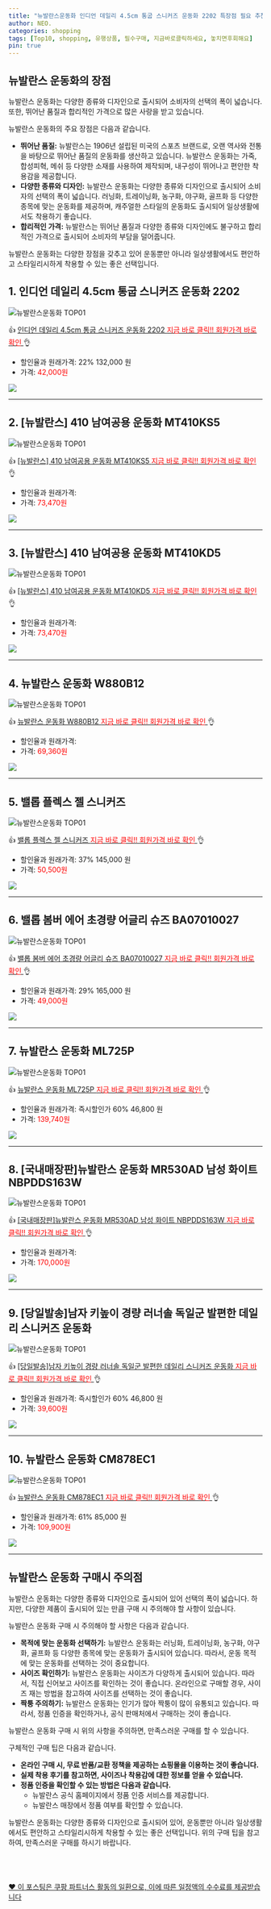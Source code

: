 ```yaml
---
title: "뉴발란스운동화 인디언 데일리 4.5cm 통굽 스니커즈 운동화 2202 특장점 필요 추천 제품 비교 최저 가격 비교 장점 구매 후기 구매평"
author: NEO.
categories: shopping
tags: [Top10, shopping, 유행상품, 필수구매, 지금바로클릭하세요, 놓치면후회해요]
pin: true
---
```

<h2>뉴발란스 운동화의 장점</h2>

뉴발란스 운동화는 다양한 종류와 디자인으로 출시되어 소비자의 선택의 폭이 넓습니다. 또한, 뛰어난 품질과 합리적인 가격으로 많은 사랑을 받고 있습니다.

뉴발란스 운동화의 주요 장점은 다음과 같습니다.

* **뛰어난 품질:** 뉴발란스는 1906년 설립된 미국의 스포츠 브랜드로, 오랜 역사와 전통을 바탕으로 뛰어난 품질의 운동화를 생산하고 있습니다. 뉴발란스 운동화는 가죽, 합성피혁, 메쉬 등 다양한 소재를 사용하여 제작되며, 내구성이 뛰어나고 편안한 착용감을 제공합니다.
* **다양한 종류와 디자인:** 뉴발란스 운동화는 다양한 종류와 디자인으로 출시되어 소비자의 선택의 폭이 넓습니다. 러닝화, 트레이닝화, 농구화, 야구화, 골프화 등 다양한 종목에 맞는 운동화를 제공하며, 캐주얼한 스타일의 운동화도 출시되어 일상생활에서도 착용하기 좋습니다.
* **합리적인 가격:** 뉴발란스는 뛰어난 품질과 다양한 종류와 디자인에도 불구하고 합리적인 가격으로 출시되어 소비자의 부담을 덜어줍니다.

뉴발란스 운동화는 다양한 장점을 갖추고 있어 운동뿐만 아니라 일상생활에서도 편안하고 스타일리시하게 착용할 수 있는 좋은 선택입니다.

   

## 1. 인디언 데일리 4.5cm 통굽 스니커즈 운동화 2202

![뉴발란스운동화 TOP01](https://thumbnail9.coupangcdn.com/thumbnails/remote/490x490ex/image/vendor_inventory/ebd2/9ab4110e103a847e77183ebeb262dbdb9c1a00a2ae1e9617ae6ce8e4cb9d.jpg)


👍 [인디언 데일리 4.5cm 통굽 스니커즈 운동화 2202 <font color=red> 지금 바로 클릭!! 회원가격 바로 확인 </font> ](https://link.coupang.com/re/AFFSDP?lptag=AF3617701&subid=GithubCoopas&pageKey=6241356397&traceid=V0-153&itemId=12599859947&vendorItemId=85294942277) 👌 


- 할인율과 원래가격: 22%  132,000   원
- 가격: <span style='color:red'>42,000원</span>

[![](/discount_price.png)](https://link.coupang.com/re/AFFSDP?lptag=AF3617701&subid=GithubCoopas&pageKey=6241356397&traceid=V0-153&itemId=12599859947&vendorItemId=85294942277)

---


   

## 2. [뉴발란스] 410 남여공용 운동화 MT410KS5

![뉴발란스운동화 TOP01](https://thumbnail10.coupangcdn.com/thumbnails/remote/490x490ex/image/vendor_inventory/c9d9/80a1d3cc4dfd395557373d5a287f04a2070dce673b4747e7110acde90807.jpg)


👍 [[뉴발란스] 410 남여공용 운동화 MT410KS5 <font color=red> 지금 바로 클릭!! 회원가격 바로 확인 </font> ](https://link.coupang.com/re/AFFSDP?lptag=AF3617701&subid=GithubCoopas&pageKey=6912218785&traceid=V0-153&itemId=16662248828&vendorItemId=83845885455) 👌 


- 할인율과 원래가격: 
- 가격: <span style='color:red'>73,470원</span>

[![](/discount_price.png)](https://link.coupang.com/re/AFFSDP?lptag=AF3617701&subid=GithubCoopas&pageKey=6912218785&traceid=V0-153&itemId=16662248828&vendorItemId=83845885455)

---


   

## 3. [뉴발란스] 410 남여공용 운동화 MT410KD5

![뉴발란스운동화 TOP01](https://thumbnail7.coupangcdn.com/thumbnails/remote/490x490ex/image/vendor_inventory/096d/eba9f56bff5a00be02708c97b62f57e9b769550d4ea59d005347dcf2c619.jpg)


👍 [[뉴발란스] 410 남여공용 운동화 MT410KD5 <font color=red> 지금 바로 클릭!! 회원가격 바로 확인 </font> ](https://link.coupang.com/re/AFFSDP?lptag=AF3617701&subid=GithubCoopas&pageKey=6912222669&traceid=V0-153&itemId=16662267267&vendorItemId=83845884888) 👌 


- 할인율과 원래가격: 
- 가격: <span style='color:red'>73,470원</span>

[![](/discount_price.png)](https://link.coupang.com/re/AFFSDP?lptag=AF3617701&subid=GithubCoopas&pageKey=6912222669&traceid=V0-153&itemId=16662267267&vendorItemId=83845884888)

---


   

## 4. 뉴발란스 운동화 W880B12

![뉴발란스운동화 TOP01](https://thumbnail7.coupangcdn.com/thumbnails/remote/490x490ex/image/rs_quotation_api/odw4xnwz/a57f287ad7434416b1c73b677f602283.jpg)


👍 [뉴발란스 운동화 W880B12 <font color=red> 지금 바로 클릭!! 회원가격 바로 확인 </font> ](https://link.coupang.com/re/AFFSDP?lptag=AF3617701&subid=GithubCoopas&pageKey=7259831057&traceid=V0-153&itemId=18488979359&vendorItemId=85628610541) 👌 


- 할인율과 원래가격: 
- 가격: <span style='color:red'>69,360원</span>

[![](/discount_price.png)](https://link.coupang.com/re/AFFSDP?lptag=AF3617701&subid=GithubCoopas&pageKey=7259831057&traceid=V0-153&itemId=18488979359&vendorItemId=85628610541)

---


   

## 5. 밸롭 플렉스 젤 스니커즈

![뉴발란스운동화 TOP01](https://thumbnail10.coupangcdn.com/thumbnails/remote/490x490ex/image/retail/images/2023/06/12/9/9/c29251f9-9794-45aa-ae22-1e751d511ad7.jpg)


👍 [밸롭 플렉스 젤 스니커즈 <font color=red> 지금 바로 클릭!! 회원가격 바로 확인 </font> ](https://link.coupang.com/re/AFFSDP?lptag=AF3617701&subid=GithubCoopas&pageKey=7395571391&traceid=V0-153&itemId=19130102542&vendorItemId=86249753361) 👌 


- 할인율과 원래가격: 37%  145,000   원
- 가격: <span style='color:red'>50,500원</span>

[![](/discount_price.png)](https://link.coupang.com/re/AFFSDP?lptag=AF3617701&subid=GithubCoopas&pageKey=7395571391&traceid=V0-153&itemId=19130102542&vendorItemId=86249753361)

---


   

## 6. 밸롭 봄버 에어 초경량 어글리 슈즈 BA07010027

![뉴발란스운동화 TOP01](https://thumbnail9.coupangcdn.com/thumbnails/remote/490x490ex/image/retail/images/2020/08/21/20/3/6e9319d0-4335-4ca0-a7b1-669d8b4e9409.jpg)


👍 [밸롭 봄버 에어 초경량 어글리 슈즈 BA07010027 <font color=red> 지금 바로 클릭!! 회원가격 바로 확인 </font> ](https://link.coupang.com/re/AFFSDP?lptag=AF3617701&subid=GithubCoopas&pageKey=1987806335&traceid=V0-153&itemId=3382110587&vendorItemId=71368762961) 👌 


- 할인율과 원래가격: 29%  165,000   원
- 가격: <span style='color:red'>49,000원</span>

[![](/discount_price.png)](https://link.coupang.com/re/AFFSDP?lptag=AF3617701&subid=GithubCoopas&pageKey=1987806335&traceid=V0-153&itemId=3382110587&vendorItemId=71368762961)

---


   

## 7. 뉴발란스 운동화 ML725P

![뉴발란스운동화 TOP01](https://thumbnail6.coupangcdn.com/thumbnails/remote/490x490ex/image/retail/images/2023/03/21/12/8/12d90bb4-064f-4d60-baf2-2375f919e651.jpg)


👍 [뉴발란스 운동화 ML725P <font color=red> 지금 바로 클릭!! 회원가격 바로 확인 </font> ](https://link.coupang.com/re/AFFSDP?lptag=AF3617701&subid=GithubCoopas&pageKey=7212094001&traceid=V0-153&itemId=18254395110&vendorItemId=85401049267) 👌 


- 할인율과 원래가격: 즉시할인가 60%  46,800   원
- 가격: <span style='color:red'>139,740원</span>

[![](/discount_price.png)](https://link.coupang.com/re/AFFSDP?lptag=AF3617701&subid=GithubCoopas&pageKey=7212094001&traceid=V0-153&itemId=18254395110&vendorItemId=85401049267)

---


   

## 8. [국내매장판]뉴발란스 운동화 MR530AD 남성 화이트 NBPDDS163W

![뉴발란스운동화 TOP01](https://thumbnail10.coupangcdn.com/thumbnails/remote/490x490ex/image/vendor_inventory/139b/1a8399b305c15984e186caa48fdfd09b6ecc17c98477ca7c195fd386cbf4.JPG)


👍 [[국내매장판]뉴발란스 운동화 MR530AD 남성 화이트 NBPDDS163W <font color=red> 지금 바로 클릭!! 회원가격 바로 확인 </font> ](https://link.coupang.com/re/AFFSDP?lptag=AF3617701&subid=GithubCoopas&pageKey=6942409022&traceid=V0-153&itemId=16839423200&vendorItemId=84628418952) 👌 


- 할인율과 원래가격: 
- 가격: <span style='color:red'>170,000원</span>

[![](/discount_price.png)](https://link.coupang.com/re/AFFSDP?lptag=AF3617701&subid=GithubCoopas&pageKey=6942409022&traceid=V0-153&itemId=16839423200&vendorItemId=84628418952)

---


   

## 9. [당일발송]남자 키높이 경량 러너솔 독일군 발편한 데일리 스니커즈 운동화

![뉴발란스운동화 TOP01](https://thumbnail10.coupangcdn.com/thumbnails/remote/490x490ex/image/vendor_inventory/1ec3/0711ece6a5a5f7cf42e45c4395ecb96891dc9e286d11a5de1789987b176a.jpg)


👍 [[당일발송]남자 키높이 경량 러너솔 독일군 발편한 데일리 스니커즈 운동화 <font color=red> 지금 바로 클릭!! 회원가격 바로 확인 </font> ](https://link.coupang.com/re/AFFSDP?lptag=AF3617701&subid=GithubCoopas&pageKey=7140901767&traceid=V0-153&itemId=17927938632&vendorItemId=85243246982) 👌 


- 할인율과 원래가격: 즉시할인가 60%  46,800   원
- 가격: <span style='color:red'>39,600원</span>

[![](/discount_price.png)](https://link.coupang.com/re/AFFSDP?lptag=AF3617701&subid=GithubCoopas&pageKey=7140901767&traceid=V0-153&itemId=17927938632&vendorItemId=85243246982)

---


   

## 10. 뉴발란스 운동화 CM878EC1

![뉴발란스운동화 TOP01](https://thumbnail6.coupangcdn.com/thumbnails/remote/490x490ex/image/retail/images/2023/02/28/17/2/e31b2d16-b121-41cf-b0e9-f416cc545a28.jpg)


👍 [뉴발란스 운동화 CM878EC1 <font color=red> 지금 바로 클릭!! 회원가격 바로 확인 </font> ](https://link.coupang.com/re/AFFSDP?lptag=AF3617701&subid=GithubCoopas&pageKey=7167049323&traceid=V0-153&itemId=18048197690&vendorItemId=85202353288) 👌 


- 할인율과 원래가격: 61%  85,000   원
- 가격: <span style='color:red'>109,900원</span>

[![](/discount_price.png)](https://link.coupang.com/re/AFFSDP?lptag=AF3617701&subid=GithubCoopas&pageKey=7167049323&traceid=V0-153&itemId=18048197690&vendorItemId=85202353288)

---
<h2>뉴발란스 운동화 구매시 주의점</h2>

뉴발란스 운동화는 다양한 종류와 디자인으로 출시되어 있어 선택의 폭이 넓습니다. 하지만, 다양한 제품이 출시되어 있는 만큼 구매 시 주의해야 할 사항이 있습니다.

뉴발란스 운동화 구매 시 주의해야 할 사항은 다음과 같습니다.

* **목적에 맞는 운동화 선택하기:** 뉴발란스 운동화는 러닝화, 트레이닝화, 농구화, 야구화, 골프화 등 다양한 종목에 맞는 운동화가 출시되어 있습니다. 따라서, 운동 목적에 맞는 운동화를 선택하는 것이 중요합니다.
* **사이즈 확인하기:** 뉴발란스 운동화는 사이즈가 다양하게 출시되어 있습니다. 따라서, 직접 신어보고 사이즈를 확인하는 것이 좋습니다. 온라인으로 구매할 경우, 사이즈 재는 방법을 참고하여 사이즈를 선택하는 것이 좋습니다.
* **짝퉁 주의하기:** 뉴발란스 운동화는 인기가 많아 짝퉁이 많이 유통되고 있습니다. 따라서, 정품 인증을 확인하거나, 공식 판매처에서 구매하는 것이 좋습니다.

뉴발란스 운동화 구매 시 위의 사항을 주의하면, 만족스러운 구매를 할 수 있습니다.

구체적인 구매 팁은 다음과 같습니다.

* **온라인 구매 시, 무료 반품/교환 정책을 제공하는 쇼핑몰을 이용하는 것이 좋습니다.**
* **실제 착용 후기를 참고하면, 사이즈나 착용감에 대한 정보를 얻을 수 있습니다.**
* **정품 인증을 확인할 수 있는 방법은 다음과 같습니다.**
    * 뉴발란스 공식 홈페이지에서 정품 인증 서비스를 제공합니다.
    * 뉴발란스 매장에서 정품 여부를 확인할 수 있습니다.

뉴발란스 운동화는 다양한 종류와 디자인으로 출시되어 있어, 운동뿐만 아니라 일상생활에서도 편안하고 스타일리시하게 착용할 수 있는 좋은 선택입니다. 위의 구매 팁을 참고하여, 만족스러운 구매를 하시기 바랍니다.<br><br><br><br><br> [ ❤  이 포스팅은 쿠팡 파트너스 활동의 일환으로, 이에 따른 일정액의 수수료를 제공받습니다](https://link.coupang.com/a/bcEFyh)